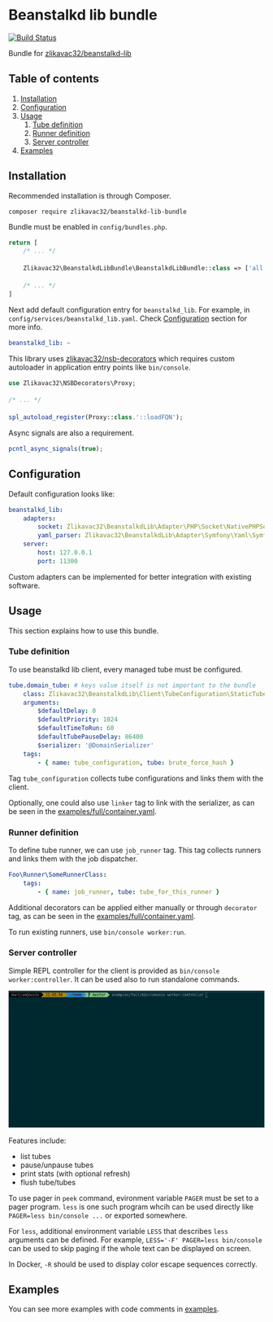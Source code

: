 # Beanstalkd lib bundle

[![Build Status](https://travis-ci.org/zlikavac32/beanstalkd-lib-bundle.svg?branch=master)](https://travis-ci.org/zlikavac32/beanstalkd-lib-bundle)

Bundle for [zlikavac32/beanstalkd-lib](https://github.com/zlikavac32/beanstalkd-lib)

## Table of contents

1. [Installation](#installation)
1. [Configuration](#configuration)
1. [Usage](#usage)
    1. [Tube definition](#tube-definition)
    1. [Runner definition](#runner-definition)
    1. [Server controller](#server-controller)
1. [Examples](#examples)

## Installation

Recommended installation is through Composer.

```
composer require zlikavac32/beanstalkd-lib-bundle
```

Bundle must be enabled in `config/bundles.php`.

```php
return [
    /* ... */

    Zlikavac32\BeanstalkdLibBundle\BeanstalkdLibBundle::class => ['all' => true],

    /* ... */
]
```

Next add default configuration entry for `beanstalkd_lib`. For example, in `config/services/beanstalkd_lib.yaml`. Check [Configuration](#configuration) section for more info.

```yaml
beanstalkd_lib: ~
```

This library uses [zlikavac32/nsb-decorators](https://github.com/zlikavac32/nsb-decorators) which requires custom autoloader in application entry points like `bin/console`.

```php
use Zlikavac32\NSBDecorators\Proxy;

/* ... */

spl_autoload_register(Proxy::class.'::loadFQN');
```

Async signals are also a requirement.

```php
pcntl_async_signals(true);
```

## Configuration

Default configuration looks like:

```yaml
beanstalkd_lib:
    adapters:
        socket: Zlikavac32\BeanstalkdLib\Adapter\PHP\Socket\NativePHPSocket
        yaml_parser: Zlikavac32\BeanstalkdLib\Adapter\Symfony\Yaml\SymfonyYamlParser
    server:
        host: 127.0.0.1
        port: 11300
```

Custom adapters can be implemented for better integration with existing software.

## Usage

This section explains how to use this bundle.

### Tube definition

To use beanstalkd lib client, every managed tube must be configured.

```yaml
tube.domain_tube: # keys value itself is not important to the bundle
    class: Zlikavac32\BeanstalkdLib\Client\TubeConfiguration\StaticTubeConfiguration
    arguments:
        $defaultDelay: 0
        $defaultPriority: 1024
        $defaultTimeToRun: 60
        $defaultTubePauseDelay: 86400
        $serializer: '@DomainSerializer'
    tags:
        - { name: tube_configuration, tube: brute_force_hash }
```

Tag `tube_configuration` collects tube configurations and links them with the client.

Optionally, one could also use `linker` tag to link with the serializer, as can be seen in the [examples/full/container.yaml](examples/full/container.yaml).

### Runner definition

To define tube runner, we can use `job_runner` tag. This tag collects runners and links them with the job dispatcher.

```yaml
Foo\Runner\SomeRunnerClass:
    tags:
        - { name: job_runner, tube: tube_for_this_runner }
```

Additional decorators can be applied either manually or through `decorator` tag, as can be seen in the [examples/full/container.yaml](examples/full/container.yaml).

To run existing runners, use `bin/console worker:run`.

### Server controller

Simple REPL controller for the client is provided as `bin/console worker:controller`. It can be used also to run standalone commands.

![Server controller demo](docs/res/img/server-controller.webp)

Features include:

- list tubes
- pause/unpause tubes
- print stats (with optional refresh)
- flush tube/tubes

To use pager in `peek` command, evironment variable `PAGER` must be set to a pager program. `less` is one such program whcih can be used directly like `PAGER=less bin/console ...` or exported somewhere.

For `less`, additional environment variable `LESS` that describes `less` arguments can be defined. For example, `LESS='-F' PAGER=less bin/console` can be used to skip paging if the whole text can be displayed on screen.

In Docker, `-R` should be used to display color escape sequences correctly.

## Examples

You can see more examples with code comments in [examples](/examples).
